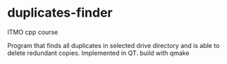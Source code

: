 # duplicates-finder
ITMO cpp course

Program that finds all duplicates in selected drive directory and is able to delete redundant copies. Implemented in QT.
build with qmake
